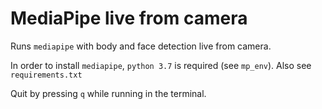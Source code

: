# MediaPipe live from camera

Runs ```mediapipe``` with body and face detection live from camera.

In order to install ```mediapipe```, ```python 3.7``` is required (see ```mp_env```). Also see ```requirements.txt```

Quit by pressing ```q``` while running in the terminal.